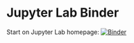 # Jupyter Lab Binder

Start on Jupyter Lab homepage: [![Binder](https://mybinder.org/badge_logo.svg)](https://mybinder.org/v2/gh/SmithsonianWorkshops/binders/jupyter-lab)